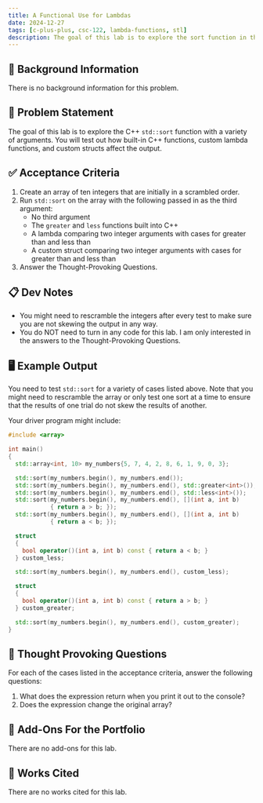 ```yaml
---
title: A Functional Use for Lambdas
date: 2024-12-27
tags: [c-plus-plus, csc-122, lambda-functions, stl]
description: The goal of this lab is to explore the sort function in the C++ Standard Template Library. You will test out how built-in C++ functions, custom lambda functions, and custom structs affect the output.
---
```


## 🔖 Background Information

There is no background information for this problem.

## 🎯 Problem Statement

The goal of this lab is to explore the C++ `std::sort` function with a variety of arguments. You will test out how built-in C++ functions, custom lambda functions, and custom structs affect the output.

## ✅ Acceptance Criteria

1. Create an array of ten integers that are initially in a scrambled order.
2. Run `std::sort` on the array with the following passed in as the third argument:
    * No third argument
    * The `greater` and `less` functions built into C++
    * A lambda comparing two integer arguments with cases for greater than and less than
    * A custom struct comparing two integer arguments with cases for greater than and less than
3. Answer the Thought-Provoking Questions.

## 📋 Dev Notes

* You might need to rescramble the integers after every test to make sure you are not skewing the output in any way.
* You do NOT need to turn in any code for this lab. I am only interested in the answers to the Thought-Provoking Questions.

## 🖥️ Example Output

You need to test `std::sort` for a variety of cases listed above. Note that you might need to rescramble the array or only test one sort at a time to ensure that the results of one trial do not skew the results of another.

Your driver program might include:

```cpp
#include <array>

int main()
{
  std::array<int, 10> my_numbers{5, 7, 4, 2, 8, 6, 1, 9, 0, 3};

  std::sort(my_numbers.begin(), my_numbers.end());
  std::sort(my_numbers.begin(), my_numbers.end(), std::greater<int>());
  std::sort(my_numbers.begin(), my_numbers.end(), std::less<int>());
  std::sort(my_numbers.begin(), my_numbers.end(), [](int a, int b)
            { return a > b; });
  std::sort(my_numbers.begin(), my_numbers.end(), [](int a, int b)
            { return a < b; });

  struct
  {
    bool operator()(int a, int b) const { return a < b; }
  } custom_less;

  std::sort(my_numbers.begin(), my_numbers.end(), custom_less);

  struct
  {
    bool operator()(int a, int b) const { return a > b; }
  } custom_greater;

  std::sort(my_numbers.begin(), my_numbers.end(), custom_greater);
}
```

## 📝 Thought Provoking Questions

For each of the cases listed in the acceptance criteria, answer the following questions:

1. What does the expression return when you print it out to the console?
2. Does the expression change the original array?

## 💼 Add-Ons For the Portfolio

There are no add-ons for this lab.

## 📘 Works Cited

There are no works cited for this lab.
